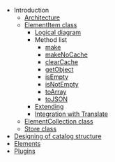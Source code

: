 * Introduction
  * [Architecture](home.md#architecture)
  * [ElementItem class](item-class/item-class.md#elementitem-classes)
    * [Logical diagram](item-class/item-class.md#logical-diagram)
    * Method list
      * [make](item-class/item-class.md#makeielementid-obelement-null)
      * [makeNoCache](item-class/item-class.md#makenocacheielementid-obelement-null)
      * [clearCache](item-class/item-class.md#clearcacheielementid)
      * [getObject](item-class/item-class.md#getobject)
      * [isEmpty](item-class/item-class.md#isempty)
      * [isNotEmpty](item-class/item-class.md#isnotempty)
      * [toArray](item-class/item-class.md#toarray)
      * [toJSON](item-class/item-class.md#tojson)
    * [Extending](item-class/item-class.md#extending)
    * [Integration with Translate](item-class/item-class.md#integration-with-translate-plugin)
  * [ElementCollection class](collection-class/collection-class.md)
  * [Store class](store-class/store-class.md)
* [Designing of catalog structure](catalog-structure/catalog-structure.md)
* [Elements](product/home.md)
* [Plugins](plugins/home.md)